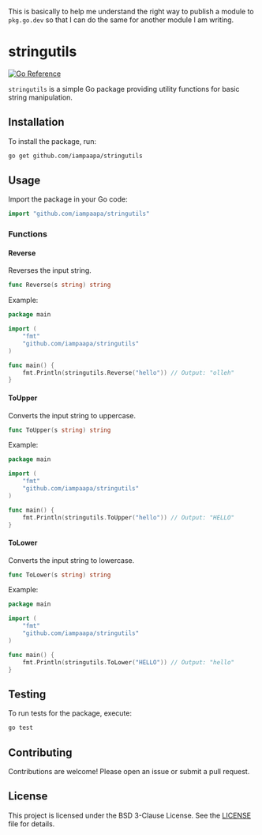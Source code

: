 This is basically to help me understand the right way to publish a module to `pkg.go.dev` so that I can do the same for another module I am writing. 

# stringutils

[![Go Reference](https://pkg.go.dev/badge/github.com/iampaapa/stringutils.svg)](https://pkg.go.dev/github.com/iampaapa/stringutils)

`stringutils` is a simple Go package providing utility functions for basic string manipulation.

## Installation

To install the package, run:

```sh
go get github.com/iampaapa/stringutils
```

## Usage

Import the package in your Go code:

```go
import "github.com/iampaapa/stringutils"
```

### Functions

#### Reverse

Reverses the input string.

```go
func Reverse(s string) string
```

Example:

```go
package main

import (
    "fmt"
    "github.com/iampaapa/stringutils"
)

func main() {
    fmt.Println(stringutils.Reverse("hello")) // Output: "olleh"
}
```

#### ToUpper

Converts the input string to uppercase.

```go
func ToUpper(s string) string
```

Example:

```go
package main

import (
    "fmt"
    "github.com/iampaapa/stringutils"
)

func main() {
    fmt.Println(stringutils.ToUpper("hello")) // Output: "HELLO"
}
```

#### ToLower

Converts the input string to lowercase.

```go
func ToLower(s string) string
```

Example:

```go
package main

import (
    "fmt"
    "github.com/iampaapa/stringutils"
)

func main() {
    fmt.Println(stringutils.ToLower("HELLO")) // Output: "hello"
}
```

## Testing

To run tests for the package, execute:

```sh
go test
```

## Contributing

Contributions are welcome! Please open an issue or submit a pull request.

## License

This project is licensed under the BSD 3-Clause License. See the [LICENSE](LICENSE) file for details.
